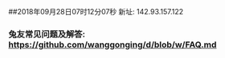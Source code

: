 ##2018年09月28日07时12分07秒 新址: 142.93.157.122
### 兔友常见问题及解答: https://github.com/wanggonging/d/blob/w/FAQ.md
